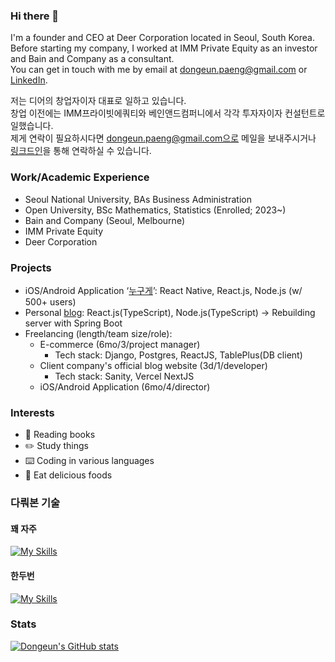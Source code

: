 ### Hi there 👋

I'm a founder and CEO at Deer Corporation located in Seoul, South Korea.<br/>
Before starting my company, I worked at IMM Private Equity as an investor and Bain and Company as a consultant.<br/>
You can get in touch with me by email at dongeun.paeng@gmail.com or [LinkedIn](https://www.linkedin.com/in/dongeun-paeng-b71a5b149/).<br/>

저는 디어의 창업자이자 대표로 일하고 있습니다.<br/>
창업 이전에는 IMM프라이빗에쿼티와 베인앤드컴퍼니에서 각각 투자자이자 컨설턴트로 일했습니다.<br/>
제게 연락이 필요하시다면 dongeun.paeng@gmail.com으로 메일을 보내주시거나 [링크드인](https://www.linkedin.com/in/dongeun-paeng-b71a5b149/)을 통해 연락하실 수 있습니다.


### Work/Academic Experience
- Seoul National University, BAs Business Administration
- Open University, BSc Mathematics, Statistics (Enrolled; 2023~)
- Bain and Company (Seoul, Melbourne)
- IMM Private Equity
- Deer Corporation

### Projects
- iOS/Android Application ‘[누구게](https://apps.apple.com/kr/app/%EB%88%84%EA%B5%AC%EA%B2%8C-%EB%AC%B4%EC%A0%9C%ED%95%9C-%EC%9D%B5%EB%AA%85-%EB%AC%B8%EC%9E%90/id1556761670)’: React Native, React.js, Node.js (w/ 500+ users)
- Personal [blog](https://dongeunpaeng.com): React.js(TypeScript), Node.js(TypeScript) -> Rebuilding server with Spring Boot
- Freelancing (length/team size/role):
    - E-commerce (6mo/3/project manager)
        - Tech stack: Django, Postgres, ReactJS, TablePlus(DB client)
    - Client company's official blog website (3d/1/developer)
        - Tech stack: Sanity, Vercel NextJS
    - iOS/Android Application (6mo/4/director)

### Interests
- :book: Reading books
- :pencil2: Study things
- :keyboard: Coding in various languages
- :ramen: Eat delicious foods

### 다뤄본 기술

#### 꽤 자주
[![My Skills](https://skillicons.dev/icons?i=aws,react,ts,heroku,redux,styledcomponents,tailwind,git,github,nextjs,nodejs,express,mysql,latex,vercel,vim,neovim,materialui,lua,nginx&perline=3)](https://skillicons.dev)

#### 한두번
[![My Skills](https://skillicons.dev/icons?i=postgres,graphql,mongodb,py,java,spring,selenium,flutter,githubactions,elixir&perline=3)](https://skillicons.dev)

### Stats
[![Dongeun's GitHub stats](https://github-readme-stats.vercel.app/api?username=dongeunpaeng)](https://github.com/anuraghazra/github-readme-stats)
